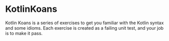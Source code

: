 # KotlinKoans
Kotlin Koans is a series of exercises to get you familiar with the Kotlin syntax and some idioms. Each exercise is created as a failing unit test, and your job is to make it pass.
